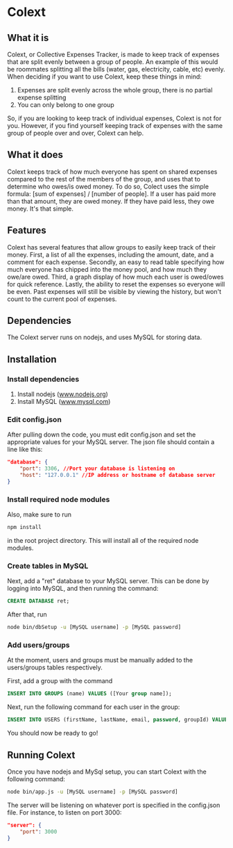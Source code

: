 # Colext

## What it is

Colext, or Collective Expenses Tracker, is made to keep track of
expenses that are split evenly between a group of people. An example
of this would be roommates splitting all the bills (water, gas,
electricity, cable, etc) evenly. When deciding if you want to use
Colext, keep these things in mind:


1. Expenses are split evenly across the whole group, there is no
partial expense splitting
2. You can only belong to one group

So, if you are looking to keep track of individual expenses, Colext
is not for you. However, if you find yourself keeping track of expenses
with the same group of people over and over, Colext can help.

## What it does

Colext keeps track of how much everyone has spent on shared expenses
compared to the rest of the members of the group, and uses that to
determine who owes/is owed money. To do so, Colect uses the simple
formula: [sum of expenses] / [number of people]. If a user has paid
more than that amount, they are owed money. If they have paid less,
they owe money. It's that simple.

## Features

Colext has several features that allow groups to easily keep track of
their money. First, a list of all the expenses, including the amount,
date, and a comment for each expense. Secondly, an easy to read table
specifying how much everyone has chipped into the money pool, and how
much they owe/are owed. Third, a graph display of how much each user
is owed/owes for quick reference. Lastly, the ability to reset the
expenses so everyone will be even. Past expenses will still be visible
by viewing the history, but won't count to the current pool of expenses.

## Dependencies

The Colext server runs on nodejs, and uses MySQL for storing data.

## Installation

### Install dependencies

1. Install nodejs (www.nodejs.org)
2. Install MySQL (www.mysql.com)

### Edit config.json

After pulling down the code, you must edit config.json and set the
appropriate values for your MySQL server. The json file should contain
a line like this:

```json
"database": {
    "port": 3306, //Port your database is listening on
    "host": "127.0.0.1" //IP address or hostname of database server
}
```

### Install required node modules

Also, make sure to run
```bash
npm install
```
in the root project directory. This will install all of the required node
modules.

### Create tables in MySQL

Next, add a "ret" database to your MySQL server. This can be done by logging
into MySQL, and then running the command:
```sql
CREATE DATABASE ret;
```

After that, run
```bash
node bin/dbSetup -u [MySQL username] -p [MySQL password]
```

### Add users/groups

At the moment, users and groups must be manually added to the users/groups tables
respectively.

First, add a group with the command
```sql
INSERT INTO GROUPS (name) VALUES ([Your group name]);
```

Next, run the following command for each user in the group:
```sql
INSERT INTO USERS (firstName, lastName, email, password, groupId) VALUES ([User's first name], [User's last name], [User's email], [User's password], [Id of the group just created]);
```

You should now be ready to go!

## Running Colext

Once you have nodejs and MySql setup, you can start Colext with the following
command:

```bash
node bin/app.js -u [MySQL username] -p [MySQL password]
```

The server will be listening on whatever port is specified in the config.json
file. For instance, to listen on port 3000:
```json
"server": {
    "port": 3000
}
```
